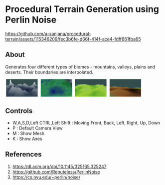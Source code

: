 # Procedural Terrain Generation using Perlin Noise

https://github.com/a-sanjana/procedural-terrain/assets/115346209/fec3b6fe-d66f-414f-ace4-fdff661fba65

## About
Generates four different types of biomes - mountains, valleys, plains and deserts. Their boundaries are interpolated.

<p>
    <img src="mountain.png" width ="20%" hspace="3" >
    <img src="valley.png" width ="20%" hspace="3" >
    <img src="plain.png" width ="20%" hspace="3" >
    <img src="desert.png" width ="20%" hspace="3" >
</p>

## Controls
- W,A,S,D,Left CTRL,Left Shift : Moving Front, Back, Left, Right, Up, Down
- P : Default Camera View
- M : Show Mesh
- K : Show Axes

## References
1. https://dl.acm.org/doi/10.1145/325165.325247
2. https://github.com/Reputeless/PerlinNoise
3. https://cs.nyu.edu/~perlin/noise/
